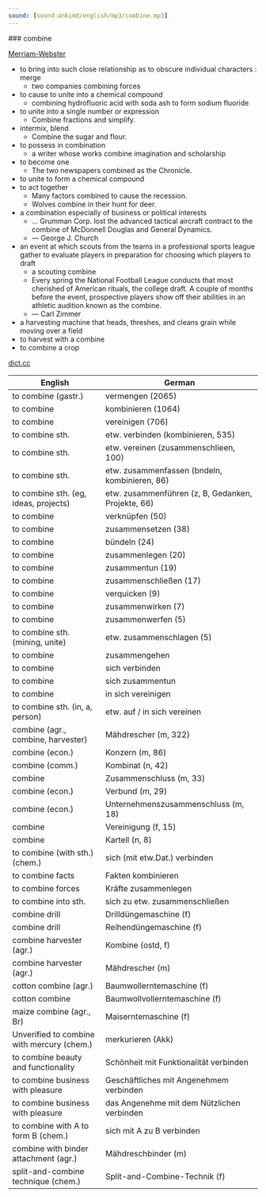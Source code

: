 ```yaml
---
sound: [sound:ankimd/english/mp3/combine.mp3]
---
```


\### combine

[Merriam-Webster](https://www.merriam-webster.com/dictionary/combine)

- to bring into such close relationship as to obscure individual characters : merge
    - two companies combining forces
- to cause to unite into a chemical compound
    - combining hydrofluoric acid with soda ash to form sodium fluoride
- to unite into a single number or expression
    - Combine fractions and simplify.
- intermix, blend
    - Combine the sugar and flour.
- to possess in combination
    - a writer whose works combine imagination and scholarship
- to become one
    - The two newspapers combined as the Chronicle.
- to unite to form a chemical compound
- to act together
    - Many factors combined to cause the recession.
    - Wolves combine in their hunt for deer.
- a combination especially of business or political interests
    - … Grumman Corp. lost the advanced tactical aircraft contract to the combine of McDonnell Douglas and General Dynamics.
    - — George J. Church
- an event at which scouts from the teams in a professional sports league gather to evaluate players in preparation for choosing which players to draft
    - a scouting combine
    - Every spring the National Football League conducts that most cherished of American rituals, the college draft. A couple of months before the event, prospective players show off their abilities in an athletic audition known as the combine.
    - — Carl Zimmer
- a harvesting machine that heads, threshes, and cleans grain while moving over a field
- to harvest with a combine
- to combine a crop

[dict.cc](https://www.dict.cc/combine)

| English        | German       |
| -------------- | ------------ |
| to combine (gastr.) | vermengen (2065) |
| to combine | kombinieren (1064) |
| to combine | vereinigen (706) |
| to combine sth. | etw. verbinden (kombinieren, 535) |
| to combine sth. | etw. vereinen (zusammenschlieen, 100) |
| to combine sth. | etw. zusammenfassen (bndeln, kombinieren, 86) |
| to combine sth. (eg, ideas, projects) | etw. zusammenführen (z, B, Gedanken, Projekte, 66) |
| to combine | verknüpfen (50) |
| to combine | zusammensetzen (38) |
| to combine | bündeln (24) |
| to combine | zusammenlegen (20) |
| to combine | zusammentun (19) |
| to combine | zusammenschließen (17) |
| to combine | verquicken (9) |
| to combine | zusammenwirken (7) |
| to combine | zusammenwerfen (5) |
| to combine sth. (mining, unite) | etw. zusammenschlagen (5) |
| to combine | zusammengehen |
| to combine | sich verbinden |
| to combine | sich zusammentun |
| to combine | in sich vereinigen |
| to combine sth. (in, a, person) | etw. auf / in sich vereinen |
| combine (agr., combine, harvester) | Mähdrescher (m, 322) |
| combine (econ.) | Konzern (m, 86) |
| combine (comm.) | Kombinat (n, 42) |
| combine | Zusammenschluss (m, 33) |
| combine (econ.) | Verbund (m, 29) |
| combine (econ.) | Unternehmenszusammenschluss (m, 18) |
| combine | Vereinigung (f, 15) |
| combine | Kartell (n, 8) |
| to combine (with sth.) (chem.) | sich (mit etw.Dat.) verbinden |
| to combine facts | Fakten kombinieren |
| to combine forces | Kräfte zusammenlegen |
| to combine into sth. | sich zu etw. zusammenschließen |
| combine drill | Drilldüngemaschine (f) |
| combine drill | Reihendüngemaschine (f) |
| combine harvester (agr.) | Kombine (ostd, f) |
| combine harvester (agr.) | Mähdrescher (m) |
| cotton combine (agr.) | Baumwollerntemaschine (f) |
| cotton combine | Baumwollvollerntemaschine (f) |
| maize combine (agr., Br) | Maiserntemaschine (f) |
| Unverified to combine with mercury (chem.) | merkurieren (Akk) |
| to combine beauty and functionality | Schönheit mit Funktionalität verbinden |
| to combine business with pleasure | Geschäftliches mit Angenehmem verbinden |
| to combine business with pleasure | das Angenehme mit dem Nützlichen verbinden |
| to combine with A to form B (chem.) | sich mit A zu B verbinden |
| combine with binder attachment (agr.) | Mähdreschbinder (m) |
| split-and-combine technique (chem.) | Split-and-Combine-Technik (f) |

